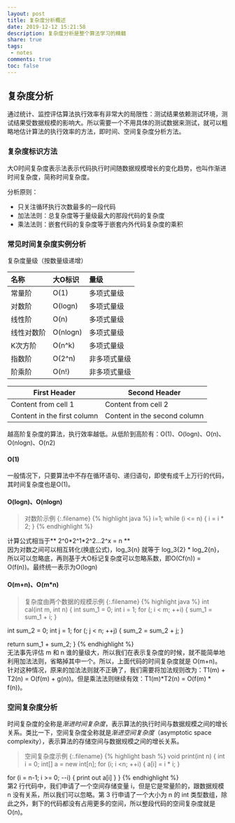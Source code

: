 ```yaml
---
layout: post
title: 复杂度分析概述
date: 2019-12-12 15:21:58
description: 复杂度分析是整个算法学习的精髓
share: true
tags:
 - notes
comments: true
toc: false
---
```


## 复杂度分析

通过统计、监控评估算法执行效率有非常大的局限性：测试结果依赖测试环境，测试结果受数据规模的影响大。所以需要一个不用具体的测试数据来测试，就可以粗略地估计算法的执行效率的方法，即时间、空间复杂度分析方法。

### 复杂度标识方法

大O时间复杂度表示法表示代码执行时间随数据规模增长的变化趋势，也叫作渐进时间复杂度，简称时间复杂度。  

分析原则：

* 只关注循环执行次数最多的一段代码
* 加法法则：总复杂度等于量级最大的那段代码的复杂度
* 乘法法则：嵌套代码的复杂度等于嵌套内外代码复杂度的乘积

### 常见时间复杂度实例分析

复杂度量级（按数量级递增）

|名称 | 大O标识| 量级|
|:------|:-------|:--|
|常量阶|O(1)|多项式量级|
|对数阶|O(logn)|多项式量级|
|线性阶|O(n)|多项式量级|
|线性对数阶|O(nlogn)|多项式量级|
|K次方阶|O(n^k)|多项式量级|
|指数阶|O(2^n)|非多项式量级|
|阶乘阶|O(n!)|非多项式量级|

|First Header | Second Header|
|------------ | -------------|
|Content from cell 1 | Content from cell 2|
|Content in the first column | Content in the second column|

越高阶复杂度的算法，执行效率越低。从低阶到高阶有：O(1)、O(logn)、O(n)、O(nlogn)、O(n2)

#### O(1)

一般情况下，只要算法中不存在循环语句、递归语句，即使有成千上万行的代码，其时间复杂度也是Ο(1)。

#### O(logn)、O(nlogn)

>对数阶示例
{:.filename}
{% highlight java %}
 i=1;
 while (i <= n)  {
   i = i * 2;
 }
{% endhighlight %}

计算公式相当于** 2^0\*2^1\*2^2...2^x = n **  
因为对数之间可以相互转化(换底公式)，log_3{n} 就等于 log_3{2} * log_2{n}，所以可以忽略底，再则基于大O标记复杂度可以忽略系数，即O(Cf(n)) = O(f(n))。最终统一表示为O(logn)

#### O(m+n)、O(m*n)

>复杂度由两个数据的规模示例
{:.filename}
{% highlight java %}
int cal(int m, int n) {
  int sum_1 = 0;
  int i = 1;
  for (; i < m; ++i) {
    sum_1 = sum_1 + i;
  }

  int sum_2 = 0;
  int j = 1;
  for (; j < n; ++j) {
    sum_2 = sum_2 + j;
  }

  return sum_1 + sum_2;
}
{% endhighlight %}  
无法事先评估 m 和 n 谁的量级大，所以我们在表示复杂度的时候，就不能简单地利用加法法则，省略掉其中一个。所以，上面代码的时间复杂度就是 O(m+n)。  
针对这种情况，原来的加法法则就不正确了，我们需要将加法规则改为：T1(m) + T2(n) = O(f(m) + g(n))。但是乘法法则继续有效：T1(m)*T2(n) = O(f(m) * f(n))。

### 空间复杂度分析

时间复杂度的全称是*渐进时间复杂度*，表示算法的执行时间与数据规模之间的增长关系。类比一下，空间复杂度全称就是*渐进空间复杂度*（asymptotic space complexity），表示算法的存储空间与数据规模之间的增长关系。

>空间复杂度示例
{:.filename}
{% highlight bash %}
void print(int n) {
  int i = 0;
  int[] a = new int[n];
  for (i; i <n; ++i) {
    a[i] = i * i;
  }

  for (i = n-1; i >= 0; --i) {
    print out a[i]
  }
}
{% endhighlight %}  
 第2 行代码中，我们申请了一个空间存储变量 i，但是它是常量阶的，跟数据规模 n 没有关系，所以我们可以忽略。第 3 行申请了一个大小为 n 的 int 类型数组，除此之外，剩下的代码都没有占用更多的空间，所以整段代码的空间复杂度就是 O(n)。